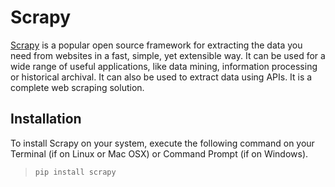 # Scrapy

[Scrapy](https://scrapy.org/) is a popular open source framework for extracting the data you need from websites in a fast, simple, yet extensible way. It can be used for a wide range of useful applications, like data mining, information processing or historical archival. It can also be used to extract data using APIs. It is a complete web scraping solution.

## Installation

To install Scrapy on your system, execute the following command on your Terminal (if on Linux or Mac OSX) or Command Prompt (if on Windows).
> `pip install scrapy`
